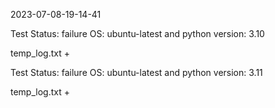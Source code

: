 2023-07-08-19-14-41 

Test Status: failure 
 OS: ubuntu-latest and python version: 3.10 

temp_log.txt + 

Test Status: failure 
 OS: ubuntu-latest and python version: 3.11 

temp_log.txt + 

